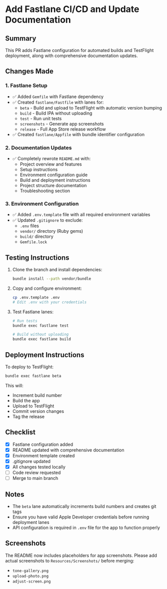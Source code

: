 # Add Fastlane CI/CD and Update Documentation

## Summary

This PR adds Fastlane configuration for automated builds and TestFlight deployment, along with comprehensive documentation updates.

## Changes Made

### 1. Fastlane Setup
- ✅ Added `Gemfile` with Fastlane dependency
- ✅ Created `fastlane/Fastfile` with lanes for:
  - `beta` - Build and upload to TestFlight with automatic version bumping
  - `build` - Build IPA without uploading
  - `test` - Run unit tests
  - `screenshots` - Generate app screenshots
  - `release` - Full App Store release workflow
- ✅ Created `fastlane/Appfile` with bundle identifier configuration

### 2. Documentation Updates
- ✅ Completely rewrote `README.md` with:
  - Project overview and features
  - Setup instructions
  - Environment configuration guide
  - Build and deployment instructions
  - Project structure documentation
  - Troubleshooting section

### 3. Environment Configuration
- ✅ Added `.env.template` file with all required environment variables
- ✅ Updated `.gitignore` to exclude:
  - `.env` files
  - `vendor/` directory (Ruby gems)
  - `build/` directory
  - `Gemfile.lock`

## Testing Instructions

1. Clone the branch and install dependencies:
   ```bash
   bundle install --path vendor/bundle
   ```

2. Copy and configure environment:
   ```bash
   cp .env.template .env
   # Edit .env with your credentials
   ```

3. Test Fastlane lanes:
   ```bash
   # Run tests
   bundle exec fastlane test
   
   # Build without uploading
   bundle exec fastlane build
   ```

## Deployment Instructions

To deploy to TestFlight:
```bash
bundle exec fastlane beta
```

This will:
- Increment build number
- Build the app
- Upload to TestFlight
- Commit version changes
- Tag the release

## Checklist

- [x] Fastlane configuration added
- [x] README updated with comprehensive documentation
- [x] Environment template created
- [x] .gitignore updated
- [x] All changes tested locally
- [ ] Code review requested
- [ ] Merge to main branch

## Notes

- The `beta` lane automatically increments build numbers and creates git tags
- Ensure you have valid Apple Developer credentials before running deployment lanes
- API configuration is required in `.env` file for the app to function properly

## Screenshots

The README now includes placeholders for app screenshots. Please add actual screenshots to `Resources/Screenshots/` before merging:
- `tone-gallery.png`
- `upload-photo.png`
- `adjust-screen.png`
